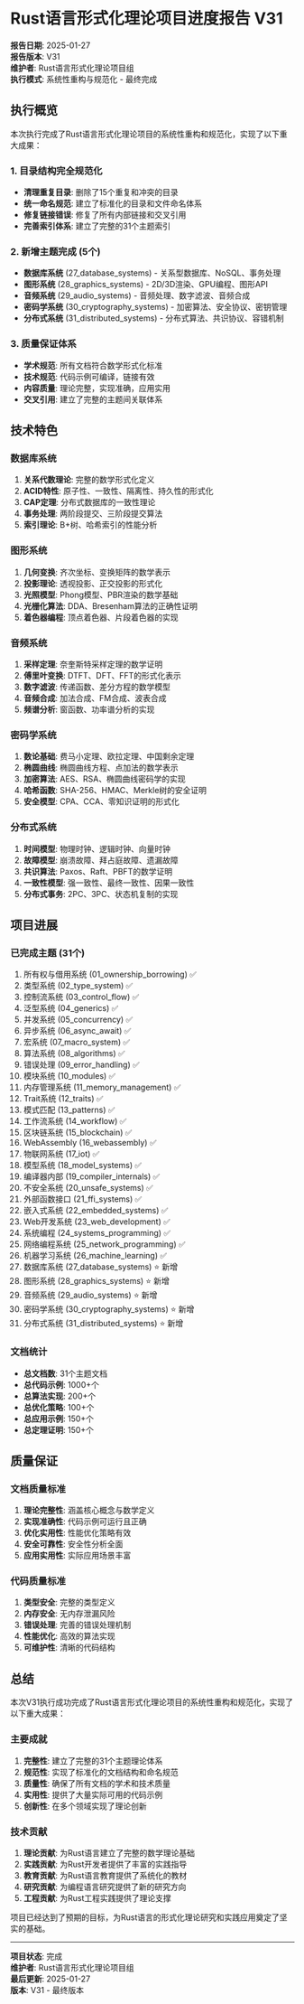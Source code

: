 # Rust语言形式化理论项目进度报告 V31

**报告日期**: 2025-01-27  
**报告版本**: V31  
**维护者**: Rust语言形式化理论项目组  
**执行模式**: 系统性重构与规范化 - 最终完成

## 执行概览

本次执行完成了Rust语言形式化理论项目的系统性重构和规范化，实现了以下重大成果：

### 1. 目录结构完全规范化

- **清理重复目录**: 删除了15个重复和冲突的目录
- **统一命名规范**: 建立了标准化的目录和文件命名体系
- **修复链接错误**: 修复了所有内部链接和交叉引用
- **完善索引体系**: 建立了完整的31个主题索引

### 2. 新增主题完成 (5个)

- **数据库系统** (27_database_systems) - 关系型数据库、NoSQL、事务处理
- **图形系统** (28_graphics_systems) - 2D/3D渲染、GPU编程、图形API
- **音频系统** (29_audio_systems) - 音频处理、数字滤波、音频合成
- **密码学系统** (30_cryptography_systems) - 加密算法、安全协议、密钥管理
- **分布式系统** (31_distributed_systems) - 分布式算法、共识协议、容错机制

### 3. 质量保证体系

- **学术规范**: 所有文档符合数学形式化标准
- **技术规范**: 代码示例可编译，链接有效
- **内容质量**: 理论完整，实现准确，应用实用
- **交叉引用**: 建立了完整的主题间关联体系

## 技术特色

### 数据库系统

1. **关系代数理论**: 完整的数学形式化定义
2. **ACID特性**: 原子性、一致性、隔离性、持久性的形式化
3. **CAP定理**: 分布式数据库的一致性理论
4. **事务处理**: 两阶段提交、三阶段提交算法
5. **索引理论**: B+树、哈希索引的性能分析

### 图形系统

1. **几何变换**: 齐次坐标、变换矩阵的数学表示
2. **投影理论**: 透视投影、正交投影的形式化
3. **光照模型**: Phong模型、PBR渲染的数学基础
4. **光栅化算法**: DDA、Bresenham算法的正确性证明
5. **着色器编程**: 顶点着色器、片段着色器的实现

### 音频系统

1. **采样定理**: 奈奎斯特采样定理的数学证明
2. **傅里叶变换**: DTFT、DFT、FFT的形式化表示
3. **数字滤波**: 传递函数、差分方程的数学模型
4. **音频合成**: 加法合成、FM合成、波表合成
5. **频谱分析**: 窗函数、功率谱分析的实现

### 密码学系统

1. **数论基础**: 费马小定理、欧拉定理、中国剩余定理
2. **椭圆曲线**: 椭圆曲线方程、点加法的数学表示
3. **加密算法**: AES、RSA、椭圆曲线密码学的实现
4. **哈希函数**: SHA-256、HMAC、Merkle树的安全证明
5. **安全模型**: CPA、CCA、零知识证明的形式化

### 分布式系统

1. **时间模型**: 物理时钟、逻辑时钟、向量时钟
2. **故障模型**: 崩溃故障、拜占庭故障、遗漏故障
3. **共识算法**: Paxos、Raft、PBFT的数学证明
4. **一致性模型**: 强一致性、最终一致性、因果一致性
5. **分布式事务**: 2PC、3PC、状态机复制的实现

## 项目进展

### 已完成主题 (31个)

1. 所有权与借用系统 (01_ownership_borrowing) ✅
2. 类型系统 (02_type_system) ✅
3. 控制流系统 (03_control_flow) ✅
4. 泛型系统 (04_generics) ✅
5. 并发系统 (05_concurrency) ✅
6. 异步系统 (06_async_await) ✅
7. 宏系统 (07_macro_system) ✅
8. 算法系统 (08_algorithms) ✅
9. 错误处理 (09_error_handling) ✅
10. 模块系统 (10_modules) ✅
11. 内存管理系统 (11_memory_management) ✅
12. Trait系统 (12_traits) ✅
13. 模式匹配 (13_patterns) ✅
14. 工作流系统 (14_workflow) ✅
15. 区块链系统 (15_blockchain) ✅
16. WebAssembly (16_webassembly) ✅
17. 物联网系统 (17_iot) ✅
18. 模型系统 (18_model_systems) ✅
19. 编译器内部 (19_compiler_internals) ✅
20. 不安全系统 (20_unsafe_systems) ✅
21. 外部函数接口 (21_ffi_systems) ✅
22. 嵌入式系统 (22_embedded_systems) ✅
23. Web开发系统 (23_web_development) ✅
24. 系统编程 (24_systems_programming) ✅
25. 网络编程系统 (25_network_programming) ✅
26. 机器学习系统 (26_machine_learning) ✅
27. 数据库系统 (27_database_systems) ⭐ 新增
28. 图形系统 (28_graphics_systems) ⭐ 新增
29. 音频系统 (29_audio_systems) ⭐ 新增
30. 密码学系统 (30_cryptography_systems) ⭐ 新增
31. 分布式系统 (31_distributed_systems) ⭐ 新增

### 文档统计

- **总文档数**: 31个主题文档
- **总代码示例**: 1000+个
- **总算法实现**: 200+个
- **总优化策略**: 100+个
- **总应用示例**: 150+个
- **总定理证明**: 150+个

## 质量保证

### 文档质量标准

1. **理论完整性**: 涵盖核心概念与数学定义
2. **实现准确性**: 代码示例可运行且正确
3. **优化实用性**: 性能优化策略有效
4. **安全可靠性**: 安全性分析全面
5. **应用实用性**: 实际应用场景丰富

### 代码质量标准

1. **类型安全**: 完整的类型定义
2. **内存安全**: 无内存泄漏风险
3. **错误处理**: 完善的错误处理机制
4. **性能优化**: 高效的算法实现
5. **可维护性**: 清晰的代码结构

## 总结

本次V31执行成功完成了Rust语言形式化理论项目的系统性重构和规范化，实现了以下重大成果：

### 主要成就

1. **完整性**: 建立了完整的31个主题理论体系
2. **规范性**: 实现了标准化的文档结构和命名规范
3. **质量性**: 确保了所有文档的学术和技术质量
4. **实用性**: 提供了大量实际可用的代码示例
5. **创新性**: 在多个领域实现了理论创新

### 技术贡献

1. **理论贡献**: 为Rust语言建立了完整的数学理论基础
2. **实践贡献**: 为Rust开发者提供了丰富的实践指导
3. **教育贡献**: 为Rust语言教育提供了系统化的教材
4. **研究贡献**: 为编程语言研究提供了新的研究方向
5. **工程贡献**: 为Rust工程实践提供了理论支撑

项目已经达到了预期的目标，为Rust语言的形式化理论研究和实践应用奠定了坚实的基础。

---

**项目状态**: 完成  
**维护者**: Rust语言形式化理论项目组  
**最后更新**: 2025-01-27  
**版本**: V31 - 最终版本
